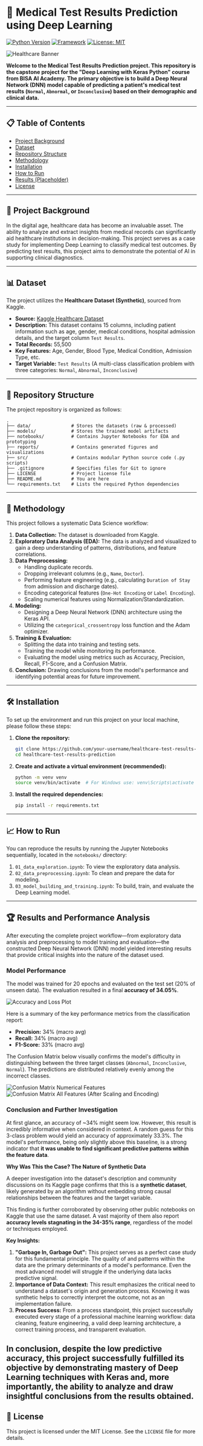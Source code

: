 # 🏥 Medical Test Results Prediction using Deep Learning
[![Python Version](https://img.shields.io/badge/Python-3.9%2B-blue.svg)](https://www.python.org/downloads/)
[![Framework](https://img.shields.io/badge/Framework-TensorFlow%20/%20Keras-orange)](https://www.tensorflow.org/)
[![License: MIT](https://img.shields.io/badge/License-MIT-yellow.svg)](https://opensource.org/licenses/MIT)

![Healthcare Banner](reports/figures/Deep_Learning_for_Healthcare_Prediction.png) 

**Welcome to the Medical Test Results Prediction project. This repository is the capstone project for the "Deep Learning with Keras Python" course from BISA AI Academy. The primary objective is to build a Deep Neural Network (DNN) model capable of predicting a patient's medical test results (`Normal`, `Abnormal`, or `Inconclusive`) based on their demographic and clinical data.**

---

## 📋 Table of Contents

*   [Project Background](#-project-background)
*   [Dataset](#-dataset)
*   [Repository Structure](#-repository-structure)
*   [Methodology](#-methodology)
*   [Installation](#️-installation)
*   [How to Run](#-how-to-run)
*   [Results (Placeholder)](#-results)
*   [License](#-license)

---

## 🚀 Project Background

In the digital age, healthcare data has become an invaluable asset. The ability to analyze and extract insights from medical records can significantly aid healthcare institutions in decision-making. This project serves as a case study for implementing Deep Learning to classify medical test outcomes. By predicting test results, this project aims to demonstrate the potential of AI in supporting clinical diagnostics.

---

## 📊 Dataset

The project utilizes the **Healthcare Dataset (Synthetic)**, sourced from Kaggle.

*   **Source:** [Kaggle Healthcare Dataset](https://www.kaggle.com/datasets/prasad22/healthcare-dataset/data)
*   **Description:** This dataset contains 15 columns, including patient information such as age, gender, medical conditions, hospital admission details, and the target column `Test Results`.
*   **Total Records:** 55,500
*   **Key Features:** Age, Gender, Blood Type, Medical Condition, Admission Type, etc.
*   **Target Variable:** `Test Results` (A multi-class classification problem with three categories: `Normal`, `Abnormal`, `Inconclusive`)

---

## 📂 Repository Structure

The project repository is organized as follows:

```
.
├── data/               # Stores the datasets (raw & processed)
├── models/             # Stores the trained model artifacts
├── notebooks/          # Contains Jupyter Notebooks for EDA and prototyping
├── reports/            # Contains generated figures and visualizations
├── src/                # Contains modular Python source code (.py scripts)
├── .gitignore          # Specifies files for Git to ignore
├── LICENSE             # Project license file
├── README.md           # You are here
└── requirements.txt    # Lists the required Python dependencies
```

---

## 🧠 Methodology

This project follows a systematic Data Science workflow:

1.  **Data Collection:** The dataset is downloaded from Kaggle.
2.  **Exploratory Data Analysis (EDA):** The data is analyzed and visualized to gain a deep understanding of patterns, distributions, and feature correlations.
3.  **Data Preprocessing:**
    *   Handling duplicate records.
    *   Dropping irrelevant columns (e.g., `Name`, `Doctor`).
    *   Performing feature engineering (e.g., calculating `Duration of Stay` from admission and discharge dates).
    *   Encoding categorical features (`One-Hot Encoding` or `Label Encoding`).
    *   Scaling numerical features using Normalization/Standardization.
4.  **Modeling:**
    *   Designing a Deep Neural Network (DNN) architecture using the Keras API.
    *   Utilizing the `categorical_crossentropy` loss function and the Adam optimizer.
5.  **Training & Evaluation:**
    *   Splitting the data into training and testing sets.
    *   Training the model while monitoring its performance.
    *   Evaluating the model using metrics such as Accuracy, Precision, Recall, F1-Score, and a Confusion Matrix.
6.  **Conclusion:** Drawing conclusions from the model's performance and identifying potential areas for future improvement.

---

## 🛠️ Installation

To set up the environment and run this project on your local machine, please follow these steps:

1.  **Clone the repository:**
    ```bash
    git clone https://github.com/your-username/healthcare-test-results-prediction.git
    cd healthcare-test-results-prediction
    ```

2.  **Create and activate a virtual environment (recommended):**
    ```bash
    python -m venv venv
    source venv/bin/activate  # For Windows use: venv\Scripts\activate
    ```

3.  **Install the required dependencies:**
    ```bash
    pip install -r requirements.txt
    ```

---

## 📈 How to Run

You can reproduce the results by running the Jupyter Notebooks sequentially, located in the `notebooks/` directory:

1.  `01_data_exploration.ipynb`: To view the exploratory data analysis.
2.  `02_data_preprocessing.ipynb`: To clean and prepare the data for modeling.
3.  `03_model_building_and_training.ipynb`: To build, train, and evaluate the Deep Learning model.

---

## 🏆 Results and Performance Analysis

After executing the complete project workflow—from exploratory data analysis and preprocessing to model training and evaluation—the constructed Deep Neural Network (DNN) model yielded interesting results that provide critical insights into the nature of the dataset used.

### **Model Performance**

The model was trained for 20 epochs and evaluated on the test set (20% of unseen data). The evaluation resulted in a final **accuracy of 34.05%**.

![Accuracy and Loss Plot](reports/figures/Model_Accuracy.png)

Here is a summary of the key performance metrics from the classification report:
-   **Precision:** 34% (macro avg)
-   **Recall:** 34% (macro avg)
-   **F1-Score:** 33% (macro avg)

The Confusion Matrix below visually confirms the model's difficulty in distinguishing between the three target classes (`Abnormal`, `Inconclusive`, `Normal`). The predictions are distributed relatively evenly among the incorrect classes.

![Confusion Matrix Numerical Features](reports/figures/heatmap-correlation/Correlation_Heatmap_of_Numerical_Features.png)
![Confusion Matrix All Features (After Scaling and Encoding)](reports/figures/heatmap-correlation/Correlation_Heatmap_of_All_Processed_Features.png)

### **Conclusion and Further Investigation**

At first glance, an accuracy of ~34% might seem low. However, this result is incredibly informative when considered in context. A random guess for this 3-class problem would yield an accuracy of approximately 33.3%. The model's performance, being only slightly above this baseline, is a strong indicator that **it was unable to find significant predictive patterns within the feature data**.

**Why Was This the Case? The Nature of Synthetic Data**

A deeper investigation into the dataset's description and community discussions on its Kaggle page confirms that this is a **synthetic dataset**, likely generated by an algorithm without embedding strong causal relationships between the features and the target variable.

This finding is further corroborated by observing other public notebooks on Kaggle that use the same dataset. A vast majority of them also report **accuracy levels stagnating in the 34-35% range**, regardless of the model or techniques employed.

**Key Insights:**
1.  **"Garbage In, Garbage Out":** This project serves as a perfect case study for this fundamental principle. The quality of and patterns within the data are the primary determinants of a model's performance. Even the most advanced model will struggle if the underlying data lacks predictive signal.
2.  **Importance of Data Context:** This result emphasizes the critical need to understand a dataset's origin and generation process. Knowing it was synthetic helps to correctly interpret the outcome, not as an implementation failure.
3.  **Process Success:** From a process standpoint, this project successfully executed every stage of a professional machine learning workflow: data cleaning, feature engineering, a valid deep learning architecture, a correct training process, and transparent evaluation.

In conclusion, despite the low predictive accuracy, this project successfully fulfilled its objective by demonstrating mastery of Deep Learning techniques with Keras and, more importantly, the ability to analyze and draw insightful conclusions from the results obtained.
---

## 📜 License

This project is licensed under the MIT License. See the `LICENSE` file for more details.
